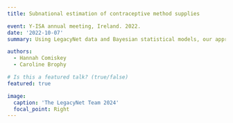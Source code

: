 ```yaml
---
title: Subnational estimation of contraceptive method supplies 

event: Y-ISA annual meeting, Ireland. 2022.
date: '2022-10-07'
summary: Using LegacyNet data and Bayesian statistical models, our approach considers how the degree to which realised functional group and species’ proportions deviate from sown proportions and change over the grassland ley duration, and how this is affected by sown species diversity and weather (average extreme minima and maxima temperatures and average precipitation for the defined time periods).

authors:
  - Hannah Comiskey
  - Caroline Brophy

# Is this a featured talk? (true/false)
featured: true

image:
  caption: 'The LegacyNet Team 2024'
  focal_point: Right
---
```

